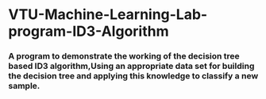 # VTU-Machine-Learning-Lab-program-ID3-Algorithm
### A program to demonstrate the working of the decision tree based ID3 algorithm,Using an appropriate data set for building the decision tree and applying this knowledge to classify a new sample.
